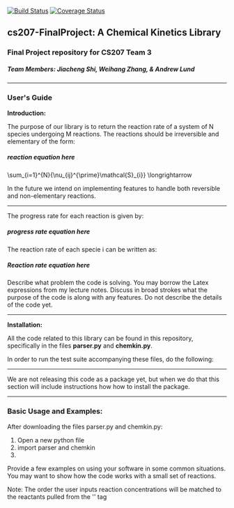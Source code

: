 [![Build Status](https://travis-ci.org/cs207team3/cs207-FinalProject.svg?branch=master)](https://travis-ci.org/cs207team3/cs207-FinalProject.svg?branch=master)
[![Coverage Status](https://coveralls.io/repos/github/cs207team3/cs207-FinalProject/badge.svg?branch=master)](https://coveralls.io/github/cs207team3/cs207-FinalProject?branch=master)

## cs207-FinalProject: A Chemical Kinetics Library
### Final Project repository for CS207 Team 3
##### Team Members: Jiacheng Shi, Weihang Zhang, & Andrew Lund

---

### User's Guide
**Introduction:**

The purpose of our library is to return the reaction rate of a system of N species undergoing M reactions. The reactions should be irreversible and elementary of the form:
##### reaction equation here

\sum_{i=1}^{N}{\nu_{ij}^{\prime}\mathcal{S}_{i}} \longrightarrow

In the future we intend on implementing features to handle both reversible and non-elementary reactions.

-----

The progress rate for each reaction is given by:
##### progress rate equation here
The reaction rate of each specie i can be written as:
##### Reaction rate equation here
Describe what problem the code is solving. You may borrow the Latex expressions from my lecture notes. Discuss in broad
strokes what the purpose of the code is along with any features. Do not describe the details of the code yet.

------

**Installation:**

All the code related to this library can be found in this repository, specifically in the files **parser.py** and **chemkin.py**.

In order to run the test suite accompanying these files, do the following:

----

We are not releasing this code as a package yet, but when we do that this section will include instructions how how to install the package.

----

### Basic Usage and Examples:
After downloading the files parser.py and chemkin.py:
1. Open a new python file
2. import parser and chemkin
3.
Provide a few examples on using your software in some common situations. You may want to show how the code works with a small set of reactions.

Note: The order the user inputs reaction concentrations will be matched to the reactants pulled from the '<phase>' tag
